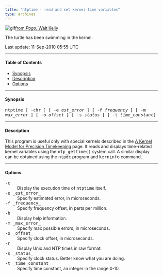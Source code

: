 ```yaml
---
title: "ntptime - read and set kernel time variables"
type: archives
---
```


![gif](/archives/pic/pogo5.gif)[from _Pogo_, Walt Kelly](http://www.eecis.udel.edu/~mills/pictures.html)

The turtle has been swimming in the kernel.

Last update: 11-Sep-2010 05:55 UTC

* * *

#### Table of Contents

*   [Synopsis](/archives/4.2.8-series/ntptime/#synopsis)
*   [Description](/archives/4.2.8-series/ntptime/#description)
*   [Options](/archives/4.2.8-series/ntptime/#options)

* * *

#### Synopsis

<tt>ntptime [ -chr ] [ -e _est_error_ ] [ -f _frequency_ ] [ -m _max_error_ ] [ -o _offset_ ] [ -s _status_ ] [ -t _time_constant_]</tt>

* * *

#### Description

This program is useful only with special kernels described in the [A Kernel Model for Precision Timekeeping](/archives/4.2.8-series/kern) page. It reads and displays time-related kernel variables using the <tt>ntp_gettime()</tt> system call. A similar display can be obtained using the <tt>ntpdc</tt> program and <tt>kerninfo</tt> command.

* * *

#### Options

<dl>

<dt><tt>-c</tt></dt>

<dd>Display the execution time of <tt>ntptime</tt> itself.</dd>

<dt><tt>-e _est_error_</tt></dt>

<dd>Specify estimated error, in microseconds.</dd>

<dt><tt>-f _frequency_</tt></dt>

<dd>Specify frequency offset, in parts per million.</dd>

<dt><tt>-h</tt></dt>

<dd>Display help information.</dd>

<dt><tt>-m _max_error_</tt></dt>

<dd>Specify max possible errors, in microseconds.</dd>

<dt><tt>-o _offset_</tt></dt>

<dd>Specify clock offset, in microseconds.</dd>

<dt><tt>-r</tt></dt>

<dd>Display Unix and NTP times in raw format.</dd>

<dt><tt>-s _status_</tt></dt>

<dd>Specify clock status. Better know what you are doing.</dd>

<dt><tt>-t _time_constant_</tt></dt>

<dd>Specify time constant, an integer in the range 0-10.</dd>

</dl>

